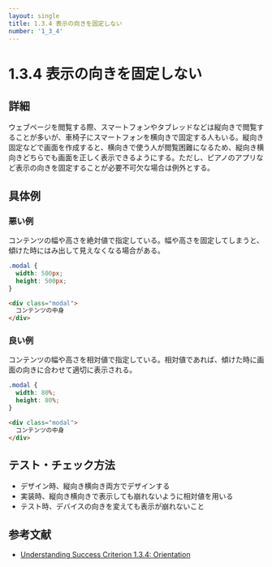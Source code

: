 ```yaml
---
layout: single
title: 1.3.4 表示の向きを固定しない
number: '1_3_4'
---
```


# 1.3.4 表示の向きを固定しない

## 詳細

ウェブページを閲覧する際、スマートフォンやタブレッドなどは縦向きで閲覧することが多いが、車椅子にスマートフォンを横向きで固定する人もいる。縦向き固定などで画面を作成すると、横向きで使う人が閲覧困難になるため、縦向き横向きどちらでも画面を正しく表示できるようにする。ただし、ピアノのアプリなど表示の向きを固定することが必要不可欠な場合は例外とする。

## 具体例

### 悪い例

コンテンツの幅や高さを絶対値で指定している。幅や高さを固定してしまうと、傾けた時にはみ出して見えなくなる場合がある。

```css
.modal {
  width: 500px;
  height: 500px;
}
```

```html
<div class="modal">
  コンテンツの中身
</div>
```

### 良い例

コンテンツの幅や高さを相対値で指定している。相対値であれば、傾けた時に画面の向きに合わせて適切に表示される。

```css
.modal {
  width: 80%;
  height: 80%;
}
```

```html
<div class="modal">
  コンテンツの中身
</div>
```

## テスト・チェック方法

- デザイン時、縦向き横向き両方でデザインする
- 実装時、縦向き横向きで表示しても崩れないように相対値を用いる
- テスト時、デバイスの向きを変えても表示が崩れないこと

## 参考文献

- [Understanding Success Criterion 1.3.4: Orientation](https://www.w3.org/WAI/WCAG21/Understanding/orientation.html)
